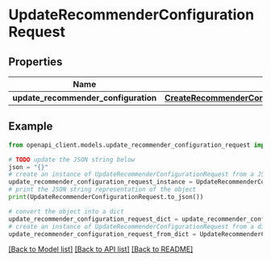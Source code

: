 # UpdateRecommenderConfigurationRequest


## Properties

Name | Type | Description | Notes
------------ | ------------- | ------------- | -------------
**update_recommender_configuration** | [**CreateRecommenderConfigurationRequestCreateRecommenderConfiguration**](CreateRecommenderConfigurationRequestCreateRecommenderConfiguration.md) |  | 

## Example

```python
from openapi_client.models.update_recommender_configuration_request import UpdateRecommenderConfigurationRequest

# TODO update the JSON string below
json = "{}"
# create an instance of UpdateRecommenderConfigurationRequest from a JSON string
update_recommender_configuration_request_instance = UpdateRecommenderConfigurationRequest.from_json(json)
# print the JSON string representation of the object
print(UpdateRecommenderConfigurationRequest.to_json())

# convert the object into a dict
update_recommender_configuration_request_dict = update_recommender_configuration_request_instance.to_dict()
# create an instance of UpdateRecommenderConfigurationRequest from a dict
update_recommender_configuration_request_from_dict = UpdateRecommenderConfigurationRequest.from_dict(update_recommender_configuration_request_dict)
```
[[Back to Model list]](../README.md#documentation-for-models) [[Back to API list]](../README.md#documentation-for-api-endpoints) [[Back to README]](../README.md)


